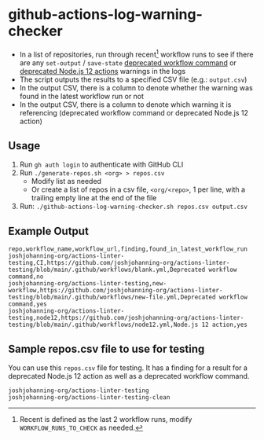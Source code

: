 # github-actions-log-warning-checker

- In a list of repositories, run through recent[^1] workflow runs to see if there are any `set-output` / `save-state` [deprecated workflow command](https://github.blog/changelog/2022-10-11-github-actions-deprecating-save-state-and-set-output-commands/) or [deprecated Node.js 12 actions](https://github.blog/changelog/2022-09-22-github-actions-all-actions-will-begin-running-on-node16-instead-of-node12/) warnings in the logs
- The script outputs the results to a specified CSV file (e.g.: `output.csv`)
- In the output CSV, there is a column to denote whether the warning was found in the latest workflow run or not
- In the output CSV, there is a column to denote which warning it is referencing (deprecated workflow command or deprecated Node.js 12 action)

## Usage

1. Run `gh auth login` to authenticate with GitHub CLI
2. Run `./generate-repos.sh <org> > repos.csv` 
    - Modify list as needed
    - Or create a list of repos in a csv file, `<org/<repo>`, 1 per line, with a trailing empty line at the end of the file
3. Run: `./github-actions-log-warning-checker.sh repos.csv output.csv`

## Example Output

```csv
repo,workflow_name,workflow_url,finding,found_in_latest_workflow_run
joshjohanning-org/actions-linter-testing,CI,https://github.com/joshjohanning-org/actions-linter-testing/blob/main/.github/workflows/blank.yml,Deprecated workflow command,no
joshjohanning-org/actions-linter-testing,new-workflow,https://github.com/joshjohanning-org/actions-linter-testing/blob/main/.github/workflows/new-file.yml,Deprecated workflow command,yes
joshjohanning-org/actions-linter-testing,node12,https://github.com/joshjohanning-org/actions-linter-testing/blob/main/.github/workflows/node12.yml,Node.js 12 action,yes
```

## Sample repos.csv file to use for testing

You can use this `repos.csv` file for testing. It has a finding for a result for a deprecated Node.js 12 action as well as a deprecated workflow command. 

```csv
joshjohanning-org/actions-linter-testing
joshjohanning-org/actions-linter-testing-clean

```

[^1]: Recent is defined as the last 2 workflow runs, modify `WORKFLOW_RUNS_TO_CHECK` as needed.
